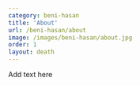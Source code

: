 ```yaml
---
category: beni-hasan
title: 'About'
url: /beni-hasan/about
image: /images/beni-hasan/about.jpg
order: 1
layout: death
---
```


Add text here
